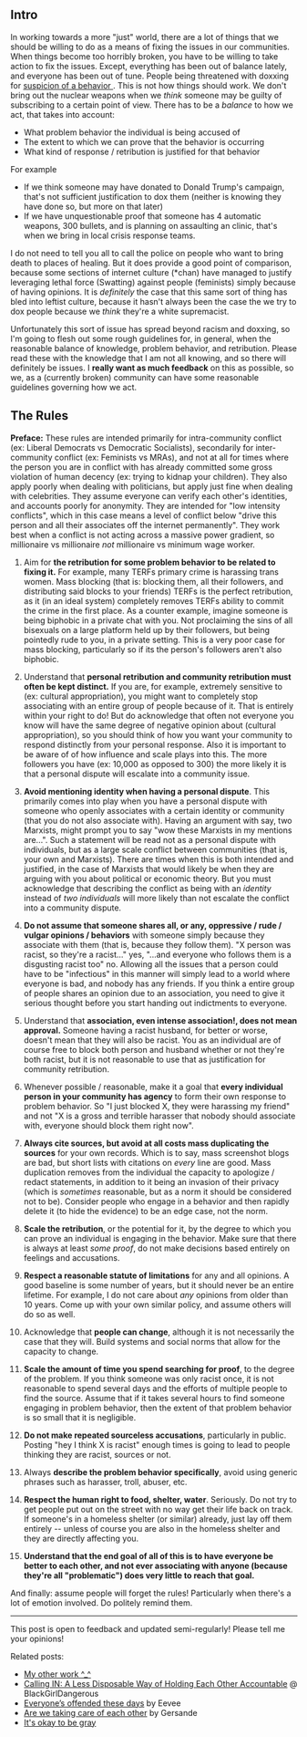 ## Intro

In working towards a more "just" world, there are a lot of things that we should be willing to do as a means of fixing the issues in our communities. When things become too horribly broken, you have to be willing to take action to fix the issues. Except, everything has been out of balance lately, and everyone has been out of tune. People being threatened with doxxing for [suspicion of a behavior ](https://medium.com/@CeltThulu/a-battlefield-4-achievement-and-autism-made-me-a-nazi-9ee863639621#.wgk95viem). This is not how things should work. We don't bring out the nuclear weapons when we *think* someone may be guilty of subscribing to a certain point of view. There has to be a *balance* to how we act, that takes into account:

* What problem behavior the individual is being accused of
* The extent to which we can prove that the behavior is occurring
* What kind of response / retribution is justified for that behavior

For example

* If we think someone may have donated to Donald Trump's campaign, that's not sufficient justification to dox them (neither is knowing they have done so, but more on that later)
* If we have unquestionable proof that someone has 4 automatic weapons, 300 bullets, and is planning on assaulting an clinic, that's when we bring in local crisis response teams.

I do not need to tell you all to call the police on people who want to bring death to places of healing. But it does provide a good point of comparison, because some sections of internet culture (\*chan) have managed to justify leveraging lethal force (Swatting) against people (feminists) simply because of having opinions. It is *definitely* the case that this same sort of thing has bled into leftist culture, because it hasn't always been the case the we try to dox people because we *think* they're a white supremacist.

Unfortunately this sort of issue has spread beyond racism and doxxing, so I'm going to flesh out some rough guidelines for, in general, when the reasonable balance of knowledge, problem behavior, and retribution. Please read these with the knowledge that I am not all knowing, and so there will definitely be issues. I **really want as much feedback** on this as possible, so we, as a (currently broken) community can have some reasonable guidelines governing how we act.

## The Rules

**Preface:** These rules are intended primarily for intra-community conflict (ex: Liberal Democrats vs Democratic Socialists), secondarily for inter-community conflict (ex: Feminists vs MRAs), and not at all for times where the person you are in conflict with has already committed some gross violation of human decency (ex: trying to kidnap your children). They also apply poorly when dealing with politicians, but apply just fine when dealing with celebrities. They assume everyone can verify each other's identities, and accounts poorly for anonymity. They are intended for "low intensity conflicts", which in this case means a level of conflict below "drive this person and all their associates off the internet permanently". They work best when a conflict is not acting across a massive power gradient, so millionaire vs millionaire *not* millionaire vs minimum wage worker.

1. Aim for **the retribution for some problem behavior to be related to fixing it.** For example, many TERFs primary crime is harassing trans women. Mass blocking (that is: blocking them, all their followers, and distributing said blocks to your friends) TERFs is the perfect retribution, as it (in an ideal system) completely removes TERFs ability to commit the crime in the first place. As a counter example, imagine someone is being biphobic in a private chat with you. Not proclaiming the sins of all bisexuals on a large platform held up by their followers, but being pointedly rude to you, in a private setting. This is a very poor case for mass blocking, particularly so if its the person's followers aren't also biphobic.

1. Understand that **personal retribution and community retribution must often be kept distinct.** If you are, for example, extremely sensitive to (ex: cultural appropriation), you might want to completely stop associating with an entire group of people because of it. That is entirely within your right to do! But do acknowledge that often not everyone you know will have the same degree of negative opinion about (cultural appropriation), so you should think of how you want your community to respond distinctly from your personal response. Also it is important to be aware of of how influence and scale plays into this. The more followers you have (ex: 10,000 as opposed to 300) the more likely it is that a personal dispute will escalate into a community issue.

1. **Avoid mentioning identity when having a personal dispute**. This primarily comes into play when you have a personal dispute with someone who openly associates with a certain identity or community (that you do not also associate with). Having an argument with say, two Marxists, might prompt you to say "wow these Marxists in my mentions are...". Such a statement will be read not as a personal dispute with individuals, but as a large scale conflict between communities (that is, your own and Marxists). There are times when this is both intended and justified, in the case of Marxists that would likely be when they are arguing with you about political or economic theory. But you must acknowledge that describing the conflict as being with an *identity* instead of *two individuals* will more likely than not escalate the conflict into a community dispute.

1. **Do not assume that someone shares all, or any, oppressive / rude / vulgar opinions / behaviors** with someone simply because they associate with them (that is, because they follow them). "X person was racist, so they're a racist..." yes, "...and everyone who follows them is a disgusting racist too" no. Allowing all the issues that a person could have to be "infectious" in this manner will simply lead to a world where everyone is bad, and nobody has any friends. If you think a entire group of people shares an opinion due to an association, you need to give it serious thought before you start handing out indictments to everyone.

1. Understand that **association, even intense association!, does not mean approval.** Someone having a racist husband, for better or worse, doesn't mean that they will also be racist. You as an individual are of course free to block both person and husband whether or not they're both racist, but it is not reasonable to use that as justification for community retribution.

1. Whenever possible / reasonable, make it a goal that **every individual person in your community has agency** to form their own response to problem behavior. So "I just blocked X, they were harassing my friend" and not "X is a gross and terrible harasser that nobody should associate with, everyone should block them right now".

1. **Always cite sources, but avoid at all costs mass duplicating the sources** for your own records. Which is to say, mass screenshot blogs are bad, but short lists with citations on *every* line are good. Mass duplication removes from the individual the capacity to apologize / redact statements, in addition to it being an invasion of their privacy (which is *sometimes* reasonable, but as a norm it should be considered not to be). Consider people who engage in a behavior and then rapidly delete it (to hide the evidence) to be an edge case, not the norm.

1. **Scale the retribution**, or the potential for it, by the degree to which you can prove an individual is engaging in the behavior. Make sure that there is always at least *some proof*, do not make decisions based entirely on feelings and accusations.

1. **Respect a reasonable statute of limitations** for any and all opinions. A good baseline is some number of years, but it should never be an entire lifetime. For example, I do not care about *any* opinions from older than 10 years. Come up with your own similar policy, and assume others will do so as well.

1. Acknowledge that **people can change**, although it is not necessarily the case that they will. Build systems and social norms that allow for the capacity to change.

1. **Scale the amount of time you spend searching for proof**, to the degree of the problem. If you think someone was only racist once, it is not reasonable to spend several days and the efforts of multiple people to find the source. Assume that if it takes several hours to find someone engaging in problem behavior, then the extent of that problem behavior is so small that it is negligible.

1. **Do not make repeated sourceless accusations**, particularly in public. Posting "hey I think X is racist" enough times is going to lead to people thinking they are racist, sources or not.

1. Always **describe the problem behavior specifically**, avoid using generic phrases such as harasser, troll, abuser, etc.

1. **Respect the human right to food, shelter, water**. Seriously. Do not try to get people put out on the street with no way get their life back on track. If someone's in a homeless shelter (or similar) already, just lay off them entirely -- unless of course you are also in the homeless shelter and they are directly affecting you.

1. **Understand that the end goal of all of this is to have everyone be better to each other, and not ever associating with anyone (because they're all "problematic") does very little to reach that goal.**

And finally: assume people will forget the rules! Particularly when there's a lot of emotion involved. Do politely remind them.

---

This post is open to feedback and updated semi-regularly! Please tell me your opinions!

Related posts:

* [My other work ^_^](https://www.patreon.com/lynncyrin?ty=h)
* [Calling IN: A Less Disposable Way of Holding Each Other Accountable](http://www.blackgirldangerous.org/2013/12/calling-less-disposable-way-holding-accountable/) @ BlackGirlDangerous
* [Everyone’s offended these days](https://eev.ee/blog/2016/02/15/everyones-offended-these-days/) by Eevee
* [Are we taking care of each other](http://gersande.com/blog/are-we-taking-care-of-each-other/) by Gersande
* [It's okay to be gray](https://imgur.com/gallery/rkCLO)